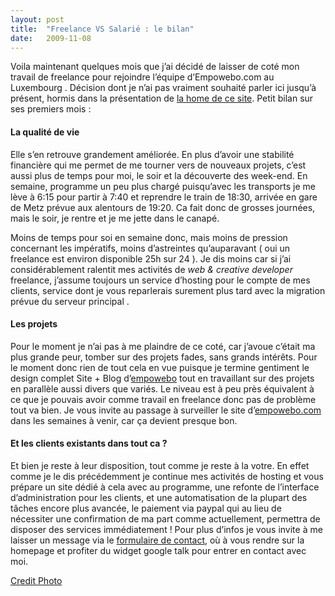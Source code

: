 ```yaml
---
layout:	post
title:	"Freelance VS Salarié : le bilan"
date:	2009-11-08
---
```


  Voila maintenant quelques mois que j’ai décidé de laisser de coté mon travail de freelance pour rejoindre l’équipe d’Empowebo.com au Luxembourg . Décision dont je n’ai pas vraiment souhaité parler ici jusqu’à présent, hormis dans la présentation de [la home de ce site](http://thibaultmilan.com/ "Web developper Metz Nancy Lorraine"). Petit bilan sur ses premiers mois :

#### La qualité de vie

Elle s’en retrouve grandement améliorée. En plus d’avoir une stabilité financière qui me permet de me tourner vers de nouveaux projets, c’est aussi plus de temps pour moi, le soir et la découverte des week-end. En semaine, programme un peu plus chargé puisqu’avec les transports je me lève à 6:15 pour partir à 7:40 et reprendre le train de 18:30, arrivée en gare de Metz prévue aux alentours de 19:20. Ca fait donc de grosses journées, mais le soir, je rentre et je me jette dans le canapé.

Moins de temps pour soi en semaine donc, mais moins de pression concernant les impératifs, moins d’astreintes qu’auparavant ( oui un freelance est environ disponible 25h sur 24 ). Je dis moins car si j’ai considérablement ralentit mes activités de *web & creative developer* freelance, j’assume toujours un service d’hosting pour le compte de mes clients, service dont je vous reparlerais surement plus tard avec la migration prévue du serveur principal .

#### Les projets

Pour le moment je n’ai pas à me plaindre de ce coté, car j’avoue c’était ma plus grande peur, tomber sur des projets fades, sans grands intérêts. Pour le moment donc rien de tout cela en vue puisque je termine gentiment le design complet Site + Blog d’[empowebo](http://empowebo.com "Empower your web operations") tout en travaillant sur des projets en parallèle aussi divers que variés. Le niveau est à peu près équivalent à ce que je pouvais avoir comme travail en freelance donc pas de problème tout va bien. Je vous invite au passage à surveiller le site d’[empowebo.com](http://empowebo.com "empower your web operations") dans les semaines à venir, car ça devient presque bon.

#### Et les clients existants dans tout ca ?

Et bien je reste à leur disposition, tout comme je reste à la votre. En effet comme je le dis précédemment je continue mes activités de hosting et vous prépare un site dédié à cela avec au programme, une refonte de l’interface d’administration pour les clients, et une automatisation de la plupart des tâches encore plus avancée, le paiement via paypal qui au lieu de nécessiter une confirmation de ma part comme actuellement, permettra de disposer des services immédiatement ! Pour plus d’infos je vous invite à me laisser un message via le [formulaire de contact](http://thibaultmilan.com/contact/ "Contactez moi !"), où à vous rendre sur la homepage et profiter du widget google talk pour entrer en contact avec moi.

[Credit Photo](http://www.flickr.com/photos/jeremylim/4651679037/ "Freelance Camp Vancouver 2010: Contracts for People Who Hate Contracts de www.jeremylim.ca, sur Flickr")

  